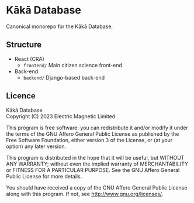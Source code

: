 Kākā Database
=============

Canonical monorepo for the Kākā Database.

Structure
---------

* React (CRA)
  * `frontend/` Main citizen science front-end
* Back-end
  * `backend/` Django-based back-end

Licence
-------

Kākā Database  
Copyright (C) 2023 Electric Magnetic Limited  

This program is free software: you can redistribute it and/or modify
it under the terms of the GNU Affero General Public License as published by
the Free Software Foundation, either version 3 of the License, or
(at your option) any later version.

This program is distributed in the hope that it will be useful,
but WITHOUT ANY WARRANTY; without even the implied warranty of
MERCHANTABILITY or FITNESS FOR A PARTICULAR PURPOSE.  See the
GNU Affero General Public License for more details.

You should have received a copy of the GNU Affero General Public License
along with this program.  If not, see <http://www.gnu.org/licenses/>.
